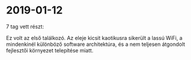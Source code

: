 # 2019-01-12

7 tag vett részt:

Ez volt az első találkozó. Az eleje kicsit kaotikusra sikerült a lassú WiFi, a mindenkinél különböző software architektúra,
és a nem teljesen átgondolt fejlesztői környezet telepítése miatt.




